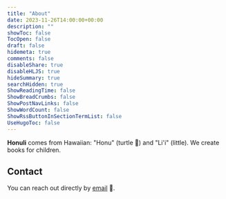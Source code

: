 ```yaml
---
title: "About"
date: 2023-11-26T14:00:00+00:00
description: ""
showToc: false
TocOpen: false
draft: false
hidemeta: true
comments: false
disableShare: true
disableHLJS: true
hideSummary: true
searchHidden: true
ShowReadingTime: false
ShowBreadCrumbs: false
ShowPostNavLinks: false
ShowWordCount: false
ShowRssButtonInSectionTermList: false
UseHugoToc: false
---
```


**Honuli** comes from Hawaiian: "Honu" (turtle 🐢) and "Li'i" (little). We create books for children.

## Contact

You can reach out directly by [email](mailto:kaulana.honu@gmail.com) 📧.
